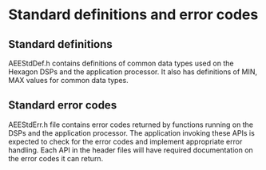 # Standard definitions and error codes

## Standard definitions

AEEStdDef.h contains definitions of common data types used on the Hexagon DSPs and the application processor. It also has definitions of MIN, MAX values for common data types.

## Standard error codes

AEEStdErr.h file contains error codes returned by functions running on the DSPs and the application processor. 
The application invoking these APIs is expected to check for the error codes and implement appropriate error handling. Each API in the header files will have required documentation on the error codes it can return.

